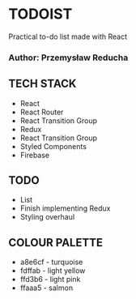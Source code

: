 # TODOIST

Practical to-do list made with React

### Author: Przemysław Reducha

## TECH STACK

-   React
-   React Router
- React Transition Group
-   Redux
- React Transition Group
-   Styled Components
-   Firebase

## TODO

-   List
-   Finish implementing Redux
-   Styling overhaul

## COLOUR PALETTE

- a8e6cf - turquoise
- fdffab - light yellow
- ffd3b6 - light pink
- ffaaa5 - salmon
